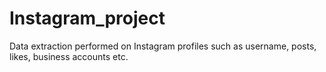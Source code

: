 # Instagram_project
Data extraction performed on Instagram profiles such as username, posts, likes, business accounts etc. 
